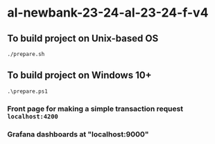 # al-newbank-23-24-al-23-24-f-v4


## To build project on Unix-based OS
```
./prepare.sh
```


## To build project on Windows 10+
```
.\prepare.ps1
```

### Front page for making a simple transaction request ```localhost:4200```
### Grafana dashboards at "localhost:9000"



